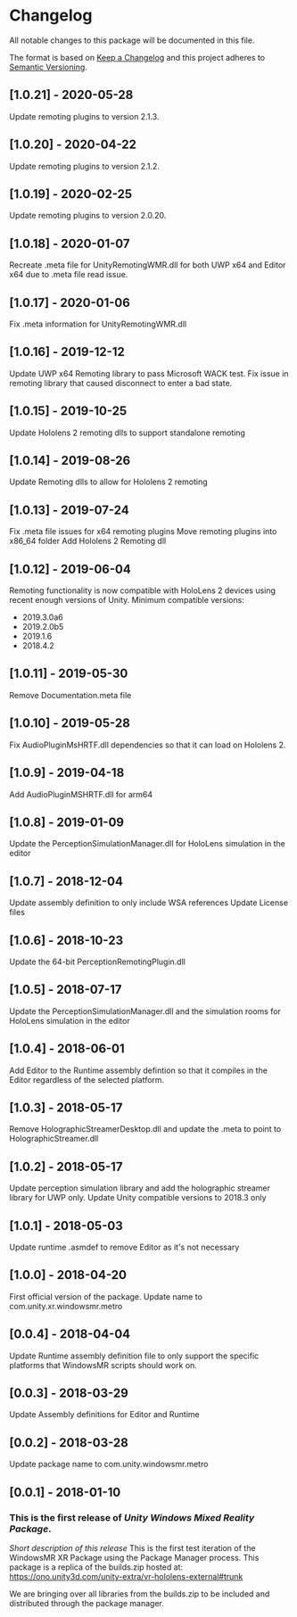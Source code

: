 # Changelog
All notable changes to this package will be documented in this file.

The format is based on [Keep a Changelog](http://keepachangelog.com/en/1.0.0/)
and this project adheres to [Semantic Versioning](http://semver.org/spec/v2.0.0.html).

## [1.0.21] - 2020-05-28

Update remoting plugins to version 2.1.3.

## [1.0.20] - 2020-04-22

Update remoting plugins to version 2.1.2.

## [1.0.19] - 2020-02-25

Update remoting plugins to version 2.0.20.

## [1.0.18] - 2020-01-07

Recreate .meta file for UnityRemotingWMR.dll for both UWP x64 and Editor x64 due to .meta file read issue.

## [1.0.17] - 2020-01-06

Fix .meta information for UnityRemotingWMR.dll

## [1.0.16] - 2019-12-12

Update UWP x64 Remoting library to pass Microsoft WACK test.
Fix issue in remoting library that caused disconnect to enter a bad state.

## [1.0.15] - 2019-10-25

Update Hololens 2 remoting dlls to support standalone remoting

## [1.0.14] - 2019-08-26

Update Remoting dlls to allow for Hololens 2 remoting

## [1.0.13] - 2019-07-24

Fix .meta file issues for x64 remoting plugins
Move remoting plugins into x86_64 folder
Add Hololens 2 Remoting dll

## [1.0.12] - 2019-06-04

Remoting functionality is now compatible with HoloLens 2 devices using recent enough versions of Unity. Minimum compatible versions:
- 2019.3.0a6
- 2019.2.0b5
- 2019.1.6
- 2018.4.2

## [1.0.11] - 2019-05-30

Remove Documentation.meta file

## [1.0.10] - 2019-05-28

Fix AudioPluginMsHRTF.dll dependencies so that it can load on Hololens 2.

## [1.0.9] - 2019-04-18

Add AudioPluginMSHRTF.dll for arm64

## [1.0.8] - 2019-01-09

Update the PerceptionSimulationManager.dll for HoloLens simulation in the editor

## [1.0.7] - 2018-12-04

Update assembly definition to only include WSA references
Update License files

## [1.0.6] - 2018-10-23

Update the 64-bit PerceptionRemotingPlugin.dll 

## [1.0.5] - 2018-07-17

Update the PerceptionSimulationManager.dll and the simulation rooms for HoloLens simulation in the editor

## [1.0.4] - 2018-06-01

Add Editor to the Runtime assembly defintion so that it compiles in the Editor regardless of the selected platform.

## [1.0.3] - 2018-05-17

Remove HolographicStreamerDesktop.dll and update the .meta to point to HolographicStreamer.dll

## [1.0.2] - 2018-05-17

Update perception simulation library and add the holographic streamer library for UWP only.
Update Unity compatible versions to 2018.3 only

## [1.0.1] - 2018-05-03

Update runtime .asmdef to remove Editor as it's not necessary

## [1.0.0] - 2018-04-20

First official version of the package.
Update name to com.unity.xr.windowsmr.metro

## [0.0.4] - 2018-04-04

Update Runtime assembly definition file to only support the specific platforms that WindowsMR scripts should work on.

## [0.0.3] - 2018-03-29

Update Assembly definitions for Editor and Runtime

## [0.0.2] - 2018-03-28

Update package name to com.unity.windowsmr.metro

## [0.0.1] - 2018-01-10

### This is the first release of *Unity Windows Mixed Reality Package*.

*Short description of this release*
This is the first test iteration of the WindowsMR XR Package using the Package Manager process. This package is a replica of the builds.zip hosted at:
https://ono.unity3d.com/unity-extra/vr-hololens-external#trunk

We are bringing over all libraries from the builds.zip to be included and distributed through the package manager.